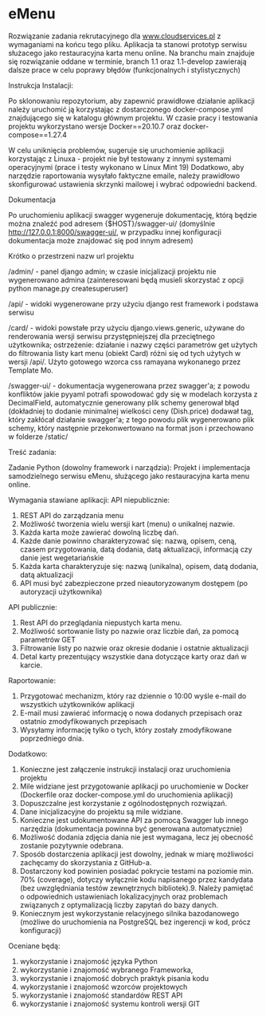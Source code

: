 # eMenu

Rozwiązanie zadania rekrutacyjnego dla www.cloudservices.pl z wymaganiami na końcu tego pliku.
Aplikacja ta stanowi prototyp serwisu służacego jako restauracyjna karta menu online.
Na branchu main znajduje się rozwiązanie oddane w terminie, branch 1.1 oraz 1.1-develop zawierają
dalsze prace w celu poprawy błędów (funkcjonalnych i stylistycznych)

Instrukcja Instalacji:

Po sklonowaniu repozytorium, aby zapewnić prawidłowe działanie aplikacji należy uruchomić ją korzystając 
z dostarczonego docker-compose.yml znajdującego się w katalogu głównym projektu. W czasie pracy
i testowania projektu wykorzystano wersje Docker==20.10.7 oraz docker-compose==1.27.4

W celu uniknięcia problemów, sugeruje się uruchomienie aplikacji korzystając z Linuxa - projekt nie był
testowany z innymi systemami operacyjnymi (prace i testy wykonano w Linux Mint 19)
Dodatkowo, aby narzędzie raportowania wysyłało faktyczne emaile, należy prawidłowo skonfigurować
ustawienia skrzynki mailowej i wybrać odpowiedni backend.


Dokumentacja

Po uruchomieniu aplikacji swagger wygeneruje dokumentację, którą będzie można znaleźć pod adresem
{$HOST}/swagger-ui/ (domyślnie http://127.0.0.1:8000/swagger-ui/, w przypadku innej konfiguracji
dokumentacja może znajdować się pod innym adresem)


Krótko o przestrzeni nazw url projektu

/admin/      - panel django admin; w czasie inicjalizacji projektu nie wygenerowano admina
               (zainteresowani będą musieli skorzystać z opcji python manage.py createsuperuser)
               
/api/        - widoki wygenerowane przy użyciu django rest framework i podstawa serwisu

/card/       - widoki powstałe przy użyciu django.views.generic, używane do renderowania wersji serwisu
               przystępniejszej dla przeciętnego użytkownika; ostrzeżenie: działanie i nazwy części parametrów 
               get użytych do filtrowania listy kart menu (obiekt Card) różni się od tych użytych w wersji /api/.
               Użyto gotowego wzorca css ramayana wykonanego przez Template Mo.
               
/swagger-ui/ - dokumentacja wygenerowana przez swagger'a; z powodu konfliktów jakie pyyaml potrafi spowodować
               gdy się w modelach korzysta z DecimalField, automatycznie generowany plik schemy generował
               błąd (dokładniej to dodanie minimalnej wielkości ceny (Dish.price) dodawał tag, który
               zakłócał działanie swagger'a; z tego powodu plik wygenerowano plik schemy, który następnie
               przekonwertowano na format json i przechowano w folderze /static/
               
               


Treść zadania:

Zadanie Python (dowolny framework i narządzia):
Projekt i implementacja samodzielnego serwisu eMenu, służącego jako restauracyjna karta menu
online.


Wymagania stawiane aplikacji:
API niepublicznie:

1. REST API do zarządzania menu
2. Możliwość tworzenia wielu wersji kart (menu) o unikalnej nazwie.
3. Każda karta może zawierać dowolną liczbę dań.
4. Każde danie powinno charakteryzować się: nazwą, opisem, ceną, czasem przygotowania, datą
   dodania, datą aktualizacji, informacją czy danie jest wegetariańskie
5. Każda karta charakteryzuje się: nazwą (unikalna), opisem, datą dodania, datą aktualizacji
6. API musi być zabezpieczone przed nieautoryzowanym dostępem (po autoryzacji użytkownika)

API publicznie:
1. Rest API do przeglądania niepustych karta menu.
2. Możliwość sortowanie listy po nazwie oraz liczbie dań, za pomocą parametrów GET
3. Filtrowanie listy po nazwie oraz okresie dodanie i ostatnie aktualizacji
4. Detal karty prezentujący wszystkie dana dotyczące karty oraz dań w karcie.

Raportowanie:
1. Przygotować mechanizm, który raz dziennie o 10:00 wyśle e-mail do wszystkich użytkowników
aplikacji
2. E-mail musi zawierać informację o nowa dodanych przepisach oraz ostatnio
zmodyfikowanych przepisach
3. Wysyłamy informację tylko o tych, który zostały zmodyfikowane poprzedniego dnia.

Dodatkowo:
1. Konieczne jest załączenie instrukcji instalacji oraz uruchomienia projektu
2. Mile widziane jest przygotowanie aplikacji po uruchomienie w Docker (Dockerfile oraz
docker-compose.yml do uruchomienia aplikacji)
3. Dopuszczalne jest korzystanie z ogólnodostępnych rozwiązań.
4. Dane inicjalizacyjne do projektu są mile widziane.
5. Konieczne jest udokumentowane API za pomocą Swagger lub innego narzędzia
(dokumentacja powinna być generowana automatycznie)
6. Możliwość dodania zdjęcia dania nie jest wymagana, lecz jej obecność zostanie pozytywnie
odebrana.
7. Sposób dostarczenia aplikacji jest dowolny, jednak w miarę możliwości zachęcamy do
skorzystania z GitHub-a.
8. Dostarczony kod powinien posiadać pokrycie testami na poziomie min. 70% (coverage),
dotyczy wyłącznie kodu napisanego przez kandydata (bez uwzględniania testów
zewnętrznych bibliotek).9. Należy pamiętać o odpowiednich ustawieniach lokalizacyjnych oraz problemach związanych z
optymalizacją liczby zapytań do bazy danych.
10. Koniecznym jest wykorzystanie relacyjnego silnika bazodanowego (możliwe do uruchomienia
na PostgreSQL bez ingerencji w kod, prócz konfiguracji)

Oceniane będą:
1. wykorzystanie i znajomość języka Python
2. wykorzystanie i znajomość wybranego Frameworka,
3. wykorzystanie i znajomość dobrych praktyk pisania kodu
4. wykorzystanie i znajomość wzorców projektowych
5. wykorzystanie i znajomość standardów REST API
6. wykorzystanie i znajomość systemu kontroli wersji GIT
